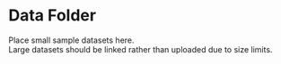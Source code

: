 # Data Folder

Place small sample datasets here.  
Large datasets should be linked rather than uploaded due to size limits.
